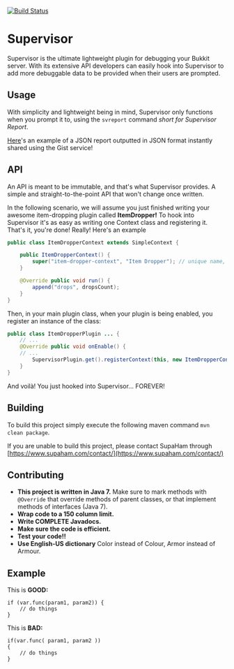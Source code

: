[![Build Status](https://ci.drtshock.net/view/All/job/Supervisor/badge/icon)](https://ci.drtshock.net/view/All/job/Supervisor/)
# Supervisor

Supervisor is the ultimate lightweight plugin for debugging your Bukkit server. With its extensive API developers can easily hook into Supervisor to add 
more debuggable data to be provided when their users are prompted.

## Usage
With simplicity and lightweight being in mind, Supervisor only functions when you prompt it to, using the `svreport` command _short for 
Supervisor Report_.

[Here](https://gist.github.com/anonymous/450605c76428f1a72326)'s an example of a JSON report outputted in JSON format instantly shared using the Gist service!

## API
An API is meant to be immutable, and that's what Supervisor provides. A simple and straight-to-the-point API that won't change once written.

In the following scenario, we will assume you just finished writing your awesome item-dropping plugin called **ItemDropper!** To hook into Supervisor
it's as easy as writing one Context class and registering it. That's it, you're done! Really! Here's an example

```java
public class ItemDropperContext extends SimpleContext {

    public ItemDropperContext() {
        super("item-dropper-context", "Item Dropper"); // unique name, followed by a Human friendly title to represent the data output
    }

    @Override public void run() {
        append("drops", dropsCount);
    }
}
```

Then, in your main plugin class, when your plugin is being enabled, you register an instance of the class:

```java
public class ItemDropperPlugin ... {
    // ...
    @Override public void onEnable() {
    // ...
        SupervisorPlugin.get().registerContext(this, new ItemDropperContext()); // Context registered and outputted when the user creates a report!
    }
}
```

And voilà! You just hooked into Supervisor... FOREVER!

## Building

To build this project simply execute the following maven command `mvn clean package`.

If you are unable to build this project, please contact SupaHam through [https://www.supaham.com/contact/](https://www.supaham.com/contact/)

## Contributing
* **This project is written in Java 7.**  Make sure to mark methods with
  ` @Override` that override methods of parent classes, or that implement
  methods of interfaces (Java 7).
* **Wrap code to a 150 column limit.**
* **Write COMPLETE Javadocs.**
* **Make sure the code is efficient.**
* **Test your code!!**
* **Use English-US dictionary** Color instead of Colour, Armor instead of Armour.

## Example
This is **GOOD:**

    if (var.func(param1, param2)) {
        // do things
    }

This is **BAD:**

    if(var.func( param1, param2 ))
    {
        // do things
    }
